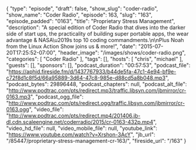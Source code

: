 {
  "type": "episode",
  "draft": false,
  "show_slug": "coder-radio",
  "show_name": "Coder Radio",
  "episode": 163,
  "slug": "163",
  "episode_padded": "0163",
  "title": "Proprietary Stress Management",
  "description": "A special edition of Coder Radio that dives into the darker side of start ups, the practicality of building super portable apps, the wear advantage & NASA\u2019s top 10 coding commandments.\n\nPlus Noah from the Linux Action Show joins us & more!",
  "date": "2015-07-20T17:25:52-07:00",
  "header_image": "/images/shows/coder-radio.png",
  "categories": [
    "Coder Radio"
  ],
  "tags": [],
  "hosts": [
    "chris",
    "michael"
  ],
  "guests": [],
  "sponsors": [],
  "podcast_duration": "00:57:53",
  "podcast_file": "https://aphid.fireside.fm/d/1437767933/b44de5fa-47c1-4e94-bf9e-c72f8d1c8f5d/66a95889-3d64-47c8-985e-d88cd5a8b048.mp3",
  "podcast_bytes": 29896448,
  "podcast_chapters": null,
  "podcast_alt_file": "http://www.podtrac.com/pts/redirect.mp3/traffic.libsyn.com/jbmirror/cr-0163.mp3",
  "podcast_ogg_file": "http://www.podtrac.com/pts/redirect.ogg/traffic.libsyn.com/jbmirror/cr-0163.ogg",
  "video_file": "http://www.podtrac.com/pts/redirect.mp4/201406.jb-dl.cdn.scaleengine.net/coderradio/2015/cr-0163-432p.mp4",
  "video_hd_file": null,
  "video_mobile_file": null,
  "youtube_link": "https://www.youtube.com/watch?v=Xrshon-3AcY",
  "jb_url": "/85447/proprietary-stress-management-cr-163/",
  "fireside_url": "/163"
}

